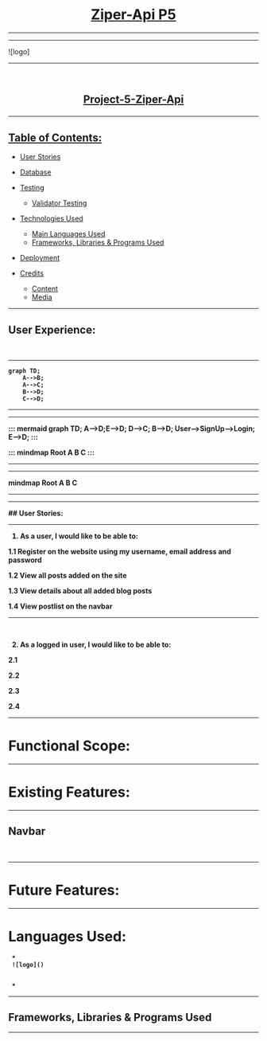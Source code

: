 <h1 align="center">
    <u>Ziper-Api P5</u>
</h1>

<hr>
<hr>

![logo]


<hr>

<br>

<h2 align="center">
   <u>Project-5-Ziper-Api</u>

<hr>

## <u>Table of Contents:</u>
+ [User Stories](#user-stories "User Stories")
+ [Database](#database "Database")
+ [Testing](#testing "Testing")
  + [Validator Testing](#validator-testing "Validator Testing")
  
+ [Technologies Used](#technologies-used "Technologies Used")
  + [Main Languages Used](#main-languages-used "Main Languages Used")
  + [Frameworks, Libraries & Programs Used](#frameworks-libraries-programs-used "Frameworks, Libraries & Programs Used")
+ [Deployment](#deployment "Deployment")
+ [Credits](#credits "Credits")
  + [Content](#content "Content")
  + [Media](#media "Media")
<hr>

## User Experience:
<br>
<hr>
<b>

```mermaid
graph TD;
    A-->B;
    A-->C;
    B-->D;
    C-->D;
```

 <hr>
 <hr>

::: mermaid
graph TD;
    A-->D;E-->D;
    D-->C;
    B-->D;
    User-->SignUp-->Login;
    E-->D;
:::

:::
mindmap
Root
    A
      B
      C
:::

 <hr>
 <hr>

mindmap
    Root
        A
            B
            C
 <b>
 <hr>
 <hr>
 ## User Stories:
<hr>

1. As a user, I would like to be able to:
   
 1.1 Register on the website using my username, email address and password

 1.2 View all posts added on the site

 1.3 View details about all added blog posts

 1.4 View postlist on the navbar

<hr>
<br>

2.  As a logged in user, I would like to be able to: 

2.1
   
2.2 

2.3 

2.4 

<hr>

# Functional Scope:
<hr>



# Existing Features:
<hr>
 
 ## Navbar


<br>
<hr>

# Future Features:
<hr>


# Languages Used:
     *
     ![logo]()


     *
<hr>

## Frameworks, Libraries & Programs Used
<hr>